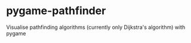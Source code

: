 # pygame-pathfinder
Visualise pathfinding algorithms (currently only Dijkstra's algorithm) with pygame
